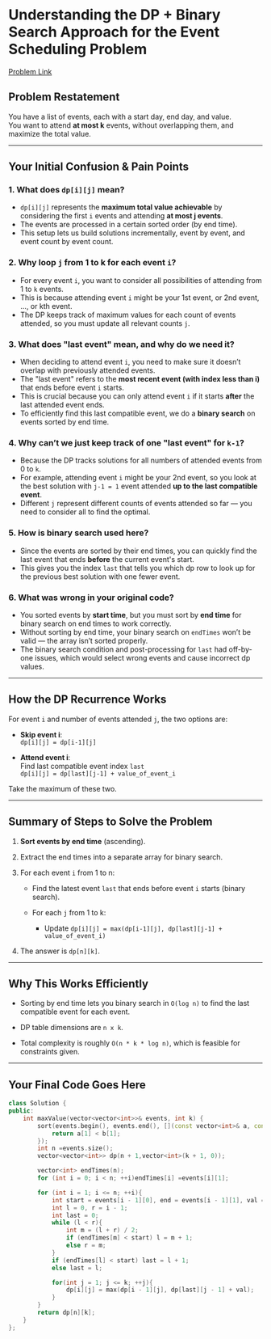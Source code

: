 # Understanding the DP + Binary Search Approach for the Event Scheduling Problem

[Problem Link](https://leetcode.com/problems/maximum-number-of-events-that-can-be-attended-ii/description/?envType=daily-question&envId=2025-07-08)

## Problem Restatement

You have a list of events, each with a start day, end day, and value.  
You want to attend **at most k** events, without overlapping them, and maximize the total value.

---

## Your Initial Confusion & Pain Points

### 1. What does `dp[i][j]` mean?

- `dp[i][j]` represents the **maximum total value achievable** by considering the first `i` events and attending **at most j events**.
- The events are processed in a certain sorted order (by end time).
- This setup lets us build solutions incrementally, event by event, and event count by event count.

### 2. Why loop `j` from 1 to k for each event `i`?

- For every event `i`, you want to consider all possibilities of attending from 1 to `k` events.
- This is because attending event `i` might be your 1st event, or 2nd event, ..., or kth event.
- The DP keeps track of maximum values for each count of events attended, so you must update all relevant counts `j`.

### 3. What does "last event" mean, and why do we need it?

- When deciding to attend event `i`, you need to make sure it doesn’t overlap with previously attended events.
- The "last event" refers to the **most recent event (with index less than i)** that ends before event `i` starts.
- This is crucial because you can only attend event `i` if it starts **after** the last attended event ends.
- To efficiently find this last compatible event, we do a **binary search** on events sorted by end time.

### 4. Why can’t we just keep track of one "last event" for `k-1`?

- Because the DP tracks solutions for all numbers of attended events from 0 to `k`.
- For example, attending event `i` might be your 2nd event, so you look at the best solution with `j-1 = 1` event attended **up to the last compatible event**.
- Different `j` represent different counts of events attended so far — you need to consider all to find the optimal.

### 5. How is binary search used here?

- Since the events are sorted by their end times, you can quickly find the last event that ends **before** the current event's start.
- This gives you the index `last` that tells you which dp row to look up for the previous best solution with one fewer event.

### 6. What was wrong in your original code?

- You sorted events by **start time**, but you must sort by **end time** for binary search on end times to work correctly.
- Without sorting by end time, your binary search on `endTimes` won’t be valid — the array isn’t sorted properly.
- The binary search condition and post-processing for `last` had off-by-one issues, which would select wrong events and cause incorrect dp values.

---

## How the DP Recurrence Works

For event `i` and number of events attended `j`, the two options are:

- **Skip event i**:  
  `dp[i][j] = dp[i-1][j]`

- **Attend event i**:  
  Find last compatible event index `last`  
  `dp[i][j] = dp[last][j-1] + value_of_event_i`

Take the maximum of these two.

---

## Summary of Steps to Solve the Problem

1. **Sort events by end time** (ascending).

2. Extract the end times into a separate array for binary search.

3. For each event `i` from 1 to n:

   - Find the latest event `last` that ends before event `i` starts (binary search).

   - For each `j` from 1 to k:

     - Update `dp[i][j] = max(dp[i-1][j], dp[last][j-1] + value_of_event_i)`

4. The answer is `dp[n][k]`.

---

## Why This Works Efficiently

- Sorting by end time lets you binary search in `O(log n)` to find the last compatible event for each event.

- DP table dimensions are `n x k`.

- Total complexity is roughly `O(n * k * log n)`, which is feasible for constraints given.

---

## Your Final Code Goes Here

```cpp
class Solution {
public:
    int maxValue(vector<vector<int>>& events, int k) {
        sort(events.begin(), events.end(), [](const vector<int>& a, const vector<int>& b) {
            return a[1] < b[1];
        });
        int n =events.size();
        vector<vector<int>> dp(n + 1,vector<int>(k + 1, 0));

        vector<int> endTimes(n);
        for (int i = 0; i < n; ++i)endTimes[i] =events[i][1];

        for (int i = 1; i <= n; ++i){
            int start = events[i - 1][0], end = events[i - 1][1], val = events[i - 1][2];
            int l = 0, r = i - 1;
            int last = 0;
            while (l < r){
                int m = (l + r) / 2;
                if (endTimes[m] < start) l = m + 1;
                else r = m;
            }
            if (endTimes[l] < start) last = l + 1;
            else last = l;

            for(int j = 1; j <= k; ++j){
                dp[i][j] = max(dp[i - 1][j], dp[last][j - 1] + val);
            }
        }
        return dp[n][k];
    }
};
```
